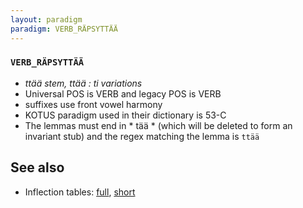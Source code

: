 ```yaml
---
layout: paradigm
paradigm: VERB_RÄPSYTTÄÄ
---
```

### ` VERB_RÄPSYTTÄÄ `

* _ttää stem, ttää : ti variations_
* Universal POS is VERB and legacy POS is VERB
* suffixes use front vowel harmony
* KOTUS paradigm used in their dictionary is 53-C
* The lemmas must end in * tää * (which will be deleted to form an invariant stub) and the regex matching the lemma is ` ttää `

## See also

* Inflection tables: [full](gen/R/räpsyttää.html), [short](gen/R/räpsyttää_wikt.html)

